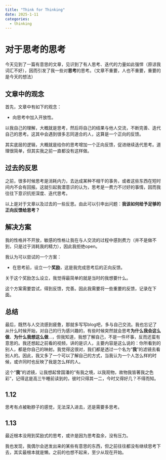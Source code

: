 ```yaml
---
title: "Think for Thinking"
date: 2025-1-11
categories: 
  - thinking
---
```


# 对于思考的思考

今天见到了一篇有意思的文章，见识到了有人思考、迭代的力量如此强悍（原谅我词汇不好），因而引发了我一些对**思考**的思考。（文章不重要，人也不重要，重要的是今天的想法）

## 文章中的观念

首先，文章中有如下的观念：
- 向思考中加入开放性。

以我自己的理解，大概就是思考，然后将自己的结果与他人交流，不断完善、迭代自己的思考。这其中会遇到很多志同道合的人，这算是一个正向的反馈。

其实底层的逻辑，大概就是给你的思考增加一个正向反馈，促进继续迭代思考。道理很简单，但其实我之前一直都没有这样做。

## 过去的反思

之前，很多时候思考是消耗内力，去达成某种不相干的事务，或者这些东西在短时间内不会有回报。这就引起我潜意识的认为，思考是一费力不讨好的事情，因而我往往下意识抗拒深度、迭代思考。

以上是对于文章以及过去的一些反思。由此可以引申出问题：**我该如何给予足够的正向反馈给思考？**

## 解决方案

我的性格并不开放，敏感的性格让我在与人交流的过程中感到费力（并不是做不到，只是过于消耗我的精力），因此我拒绝open。

我认为可以尝试的一个方案：
- 在思考前，设立一个**奖励**，这是我完成思考后的正向反馈。

关于这个奖励怎么设立，我觉得最简单的就是当时的我想要什么。

这个方案需要尝试，得到反馈，完善。因此我需要将一些重要的反馈，记录在下面。

## 总结

最后，既然与人交流感到疲惫，那就多写写blog吧，多与自己交流。我也忘记了从什么时候开始，对自己的行为感兴趣的，有些时候突然就会思考**为什么我会这么做**、**为什么我想这么做**...，但我知道，我想了解自己，不是一件坏事，反而还蛮有意思的。我还想起之前看的视频，讲的是识人，主要内容是这么说的：你所看到的别人，都是你自己的映射。我觉得这很对，我们都是透过一个名为“**我**”的滤镜去看别人的。因此，我又多了一个可以了解自己的方式，当我认为一个人怎么样的时候，或许同时也反映了我是怎么样的人。

这个“**我**”的滤镜，让我想起曾国潘的“有我之境，以我观物，故物我皆著我之色彩”，记得这是高三午睡前读到的，彼时只得其一二，今时又得好几？不得而知。


## 1.12

思考有点被勒脖子的感觉，无法深入进去，还是需要多思考。

## 1.13

最近根本没用到奖励式的思考，或许是因为思考盈余，没有压力。

我也发现，我偶尔会迸发出来的某些有意思的东西，但之前往往都没有继续思考下去，其实最根本就是懒。之前的也想不起来，至少从现在开始。